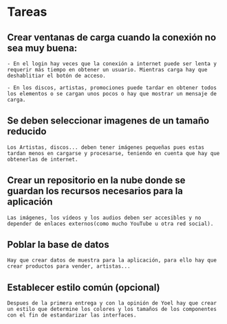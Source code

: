 # Tareas

## Crear ventanas de carga cuando la conexión no sea muy buena:
    - En el login hay veces que la conexión a internet puede ser lenta y requerir más tiempo en obtener un usuario. Mientras carga hay que deshablitiar el botón de acceso.

    - En los discos, artistas, promociones puede tardar en obtener todos los elementos o se cargan unos pocos o hay que mostrar un mensaje de carga.

## Se deben seleccionar imagenes de un tamaño reducido
    Los Artistas, discos... deben tener imágenes pequeñas pues estas tardan menos en cargarse y procesarse, teniendo en cuenta que hay que obtenerlas de internet.

## Crear un repositorio en la nube donde se guardan los recursos necesarios para la aplicación
    Las imágenes, los vídeos y los audios deben ser accesibles y no depender de enlaces externos(como mucho YouTube u otra red social).

## Poblar la base de datos
    Hay que crear datos de muestra para la aplicación, para ello hay que crear productos para vender, artistas...

## Establecer estilo común (opcional)
    Despues de la primera entrega y con la opinión de Yoel hay que crear un estilo que determine los colores y los tamaños de los componentes con el fin de estandarizar las interfaces.

    